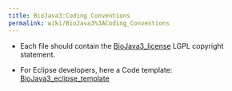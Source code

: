 ```yaml
---
title: BioJava3:Coding Conventions
permalink: wiki/BioJava3%3ACoding_Conventions
---
```


-   Each file should contain the
    [BioJava3\_license](/wiki/BioJava3_license "wikilink") LGPL copyright
    statement.

<!-- -->

-   For Eclipse developers, here a Code template:
    [BioJava3\_eclipse\_template](/wiki/BioJava3_eclipse_template "wikilink")

